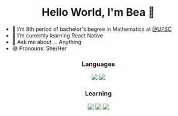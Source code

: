 <h1 align="center"> Hello World, I'm Bea 👋</h1>

- 🔭 I’m 8th period of bachelor's begree in Mathematics at [@UFSC](https://github.com/UFSC)
- 🌱 I’m currently learning React Native
- 💬 Ask me about ... Anything
- 😄 Pronouns: She/Her

 ### <p align="center">Languages</p>
  <div align="center">
  <img  src="https://img.shields.io/badge/html5-%23E34F26.svg?style=for-the-badge&logo=html5&logoColor=white">
  <img  src="https://img.shields.io/badge/css3-%231572B6.svg?style=for-the-badge&logo=css3&logoColor=white">
  </div>
  
 ### <p align="center">Learning</p>
  <div align="center">
  <img src="https://img.shields.io/badge/javascript-%23323330.svg?style=for-the-badge&logo=javascript&logoColor=%23F7DF1E">
  <img src="https://img.shields.io/badge/node.js-6DA55F?style=for-the-badge&logo=node.js&logoColor=white">
  <img src="https://img.shields.io/badge/react-%2320232a.svg?style=for-the-badge&logo=react&logoColor=%2361DAFB">
  </div>
  
  <!--
Here are some ideas to get you started:

- 🔭 I’m currently working on ...
- 🌱 I’m currently learning ...
- 👯 I’m looking to collaborate on ...
- 🤔 I’m looking for help with ...
- 💬 Ask me about ...
- 📫 How to reach me: ...
- 😄 Pronouns: ...
- ⚡ Fun fact: ...
-->
